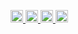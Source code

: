 <p align="left">
  <a href="https://github.com/hannsi-to">
    <img height="20" src="https://komarev.com/ghpvc/?username=hannsi-to" />
  </a>
  <a href="https://github.com/hannsi-to">
    <img height="20" src="https://img.shields.io/github/followers/hannsi-to?label=follow&logo=github&style=flat" />
  </a>
  <a href="https://github.com/hannsi-to">
    <img height="20" src="https://qiita-badge.apiapi.app/s/hannsi-to/posts.svg" />
  </a>
  <a href="https://github.com/hannsi-to">
    <img height="20" src="https://qiita-badge.apiapi.app/s/hannsi-to/contributions.svg" />
  </a>
  <a href="https://github.com/hannsi-to>
    <img height="20" src="https://badgen.org/img/zenn/hannsi-to/articles?style=plastic" />
  </a>
</p>
